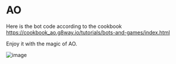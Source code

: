 # AO

Here is the bot code according to the cookbook https://cookbook_ao.g8way.io/tutorials/bots-and-games/index.html  

Enjoy it with the magic of AO.

![image](https://github.com/blntbytk/AO/assets/105415280/c3c6cb55-6e5f-4a87-89df-7ff150a55ca8)
